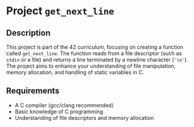 # Project `get_next_line`

## Description
This project is part of the 42 curriculum, focusing on creating a function called `get_next_line`. The function reads from a file descriptor (such as `stdin` or a file) and returns a line terminated by a newline character (`'\n'`). The project aims to enhance your understanding of file manipulation, memory allocation, and handling of static variables in C.

## Requirements
- A C compiler (gcc/clang recommended)
- Basic knowledge of C programming
- Understanding of file descriptors and memory allocation
